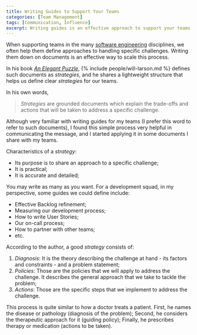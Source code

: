 ```yaml
---
title: Writing Guides to Support Your Teams
categories: [Team Management]
tags: [Communication, Influence]
excerpt: Writing guides is an effective approach to support your teams in handling specific challenges.
---
```


When supporting teams in the many [software engineering](/swe) disciplines, we often help them define approaches to handling specific challenges. Writing them down on documents is an effective way to scale this process.

In his book *[An Elegant Puzzle](/book/an-elegant-puzzle)*, {% include people/will-larson.md %} defines such documents as *strategies*, and he shares a lightweight structure that helps us define clear *strategies* for our teams.

In his own words,

> *Strategies* are grounded documents which explain the trade-offs and actions that will be taken to address a specific challenge.

Although very familiar with writing guides for my teams (I prefer this word to refer to such documents), I found this simple process very helpful in communicating the message, and I started applying it in some documents I share with my teams.

Characteristics of a *strategy*:

- Its purpose is to share an approach to a specific challenge;
- It is practical;
- It is accurate and detailed;

You may write as many as you want. For a development squad, in my perspective, some guides we could define include:

- Effective Backlog refinement;
- Measuring our development process;
- How to write User Stories;
- Our on-call process;
- How to partner with other teams;
- etc.

According to the author, a good *strategy* consists of:

1. *Diagnosis*: It is the theory describing the challenge at hand - its factors and constraints - and a problem statement;
2. *Policies*: Those are the policies that we will apply to address the challenge. It describes the general approach that we take to tackle the problem;
3. *Actions*: Those are the specific steps that we implement to address the challenge.

This process is quite similar to how a doctor treats a patient. First, he names the disease or pathology (diagnosis of the problem); Second, he considers the therapeutic approach for it (guiding policy); Finally, he prescribes therapy or medication (actions to be taken).